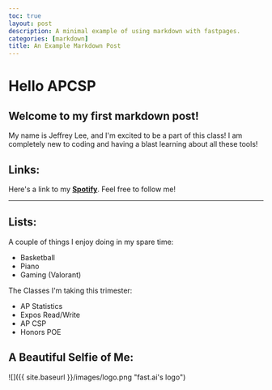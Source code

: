 ```yaml
---
toc: true
layout: post
description: A minimal example of using markdown with fastpages.
categories: [markdown]
title: An Example Markdown Post
---
```

# Hello APCSP

## Welcome to my first markdown post!

My name is Jeffrey Lee, and I'm excited to be a part of this class! I am completely new to coding and having a blast learning about all these tools!

## Links:

Here's a link to my [**Spotify**](https://open.spotify.com/user/3126mq77nb4gzggi4q6vlzrmzu3m?si=9420fb7a927e460f). Feel free to follow me!

---

## Lists:

A couple of things I enjoy doing in my spare time:

- Basketball
- Piano
- Gaming (Valorant)

The Classes I'm taking this trimester:

- AP Statistics
- Expos Read/Write
- AP CSP
- Honors POE

## A Beautiful Selfie of Me:

![]({{ site.baseurl }}/images/logo.png "fast.ai's logo")

